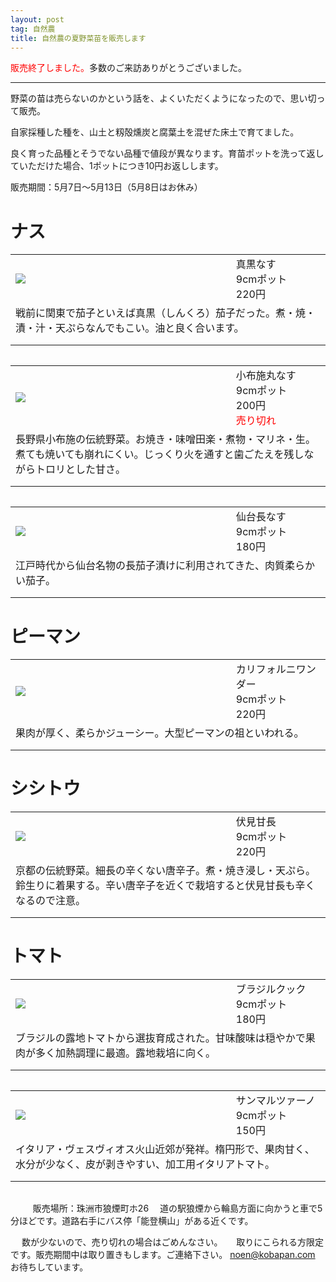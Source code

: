 ```yaml
---
layout: post
tag: 自然農
title: 自然農の夏野菜苗を販売します
---
```

<span style="color:red;">販売終了しました。</span>多数のご来訪ありがとうございました。

---

野菜の苗は売らないのかという話を、よくいただくようになったので、思い切って販売。

自家採種した種を、山土と籾殻燻炭と腐葉土を混ぜた床土で育てました。

良く育った品種とそうでない品種で値段が異なります。育苗ポットを洗って返していただけた場合、1ポットにつき10円お返しします。

販売期間：5月7日〜5月13日（5月8日はお休み）

<style>table{width:100%;margin-bottom:2em;}td.sec{width:30%}td.details{padding-bottom:1em;}</style>
# ナス

<table><tr><td><img src="https://kobapan.com/f/17387355122_737c64d44c.jpg"></td><td class="sec">真黒なす<br>9cmポット<br>220円</td><tr><td class="details" colspan="2">戦前に関東で茄子といえば真黒（しんくろ）茄子だった。煮・焼・漬・汁・天ぷらなんでもこい。油と良く合います。</td></tr></table>

<table><tr><td><img src="https://kobapan.com/f/17201799250_b5b2df00e2.jpg"></td><td class="sec">小布施丸なす<br>9cmポット<br>200円<br><span style="color:red;">売り切れ</sapn></td><tr><td class="details" colspan="2">長野県小布施の伝統野菜。お焼き・味噌田楽・煮物・マリネ・生。煮ても焼いても崩れにくい。じっくり火を通すと歯ごたえを残しながらトロリとした甘さ。</td></tr></table>

<table><tr><td><img src="https://kobapan.com/f/17363392786_390e3733bf.jpg"></td><td class="sec">仙台長なす<br>9cmポット<br>180円</td><tr><td class="details" colspan="2">江戸時代から仙台名物の長茄子漬けに利用されてきた、肉質柔らかい茄子。</td></tr></table>

# ピーマン

<table><tr><td><img src="https://kobapan.com/f/17201763190_90d8cb42a3.jpg"></td><td class="sec">カリフォルニワンダー<br>9cmポット<br>220円</td><tr><td class="details" colspan="2">果肉が厚く、柔らかジューシー。大型ピーマンの祖といわれる。</td></tr></table>

# シシトウ

<table><tr><td><img src="https://kobapan.com/f/17363419026_ae1d5d4cfa.jpg"></td><td class="sec">伏見甘長<br>9cmポット<br>220円</td><tr><td class="details" colspan="2">京都の伝統野菜。細長の辛くない唐辛子。煮・焼き浸し・天ぷら。鈴生りに着果する。辛い唐辛子を近くで栽培すると伏見甘長も辛くなるので注意。</td></tr></table>

# トマト

<table><tr><td><img src="https://kobapan.com/f/17201572518_fd6e878e4f.jpg"></td><td class="sec">ブラジルクック<br>9cmポット<br>180円</td><tr><td class="details" colspan="2">ブラジルの露地トマトから選抜育成された。甘味酸味は穏やかで果肉が多く加熱調理に最適。露地栽培に向く。</td></tr></table>

<table><tr><td><img src="https://kobapan.com/f/16766860164_2a1ea7b242.jpg"></td><td class="sec">サンマルツァーノ<br>9cmポット<br>150円</td><tr><td class="details" colspan="2">イタリア・ヴェスヴィオス火山近郊が発祥。楕円形で、果肉甘く、水分が少なく、皮が剥きやすい、加工用イタリアトマト。</td></tr></table>

　
　
販売場所：珠洲市狼煙町ホ26
　道の駅狼煙から輪島方面に向かうと車で5分ほどです。道路右手にバス停「能登横山」がある近くです。

　
数が少ないので、売り切れの場合はごめんなさい。
　
取りにこられる方限定です。販売期間中は取り置きもします。ご連絡下さい。
noen@kobapan.com
　
お待ちしています。

